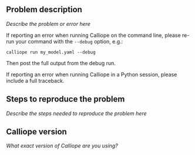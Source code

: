 ## Problem description

_Describe the problem or error here_

If reporting an error when running Calliope on the command line, please re-run your command with the ``--debug`` option, e.g.:

``calliope run my_model.yaml --debug``

Then post the full output from the debug run.

If reporting an error when running Calliope in a Python session, please include a full traceback.

## Steps to reproduce the problem

_Describe the steps needed to reproduce the problem here_

## Calliope version

_What exact version of Calliope are you using?_
